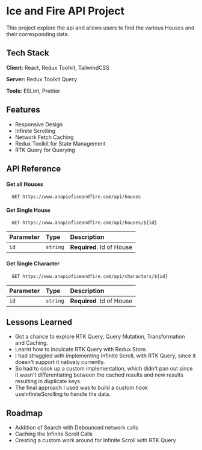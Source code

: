 # Ice and Fire API Project

This project explore the api and allows users to find the various Houses and their corresponding data.

## Tech Stack

**Client:** React, Redux Toolkit, TailwindCSS

**Server:** Redux Toolkit Query

**Tools:** ESLint, Prettier

## Features

- Responsive Design
- Infinite Scrolling
- Network Fetch Caching
- Redux Toolkit for State Management
- RTK Query for Querying

## API Reference

#### Get all Houses

```http
  GET https://www.anapioficeandfire.com/api/houses
```

#### Get Single House

```http
  GET https://www.anapioficeandfire.com/api/houses/${id}
```

| Parameter | Type     | Description               |
| :-------- | :------- | :------------------------ |
| `id`      | `string` | **Required**. Id of House |

#### Get Single Character

```http
  GET https://www.anapioficeandfire.com/api/characters/${id}
```

| Parameter | Type     | Description               |
| :-------- | :------- | :------------------------ |
| `id`      | `string` | **Required**. Id of House |

## Lessons Learned

- Got a chance to explore RTK Query, Query Mutation, Transformation and Caching.
- Learnt how to inculcate RTK Query with Redux Store.
- I had struggled with implementing Infinite Scroll, with RTK Query, since it doesn't support it natively currently.
- So had to cook up a custom implementation, which didn't pan out since it wasn't differentiating between the cached results and new results resulting in duplicate keys.
- The final approach I used was to build a custom hook useInfiniteScrolling to handle the data.

## Roadmap

- Addition of Search with Debounced network calls
- Caching the Infinite Scroll Calls
- Creating a custom work around for Infinite Scroll with RTK Query
